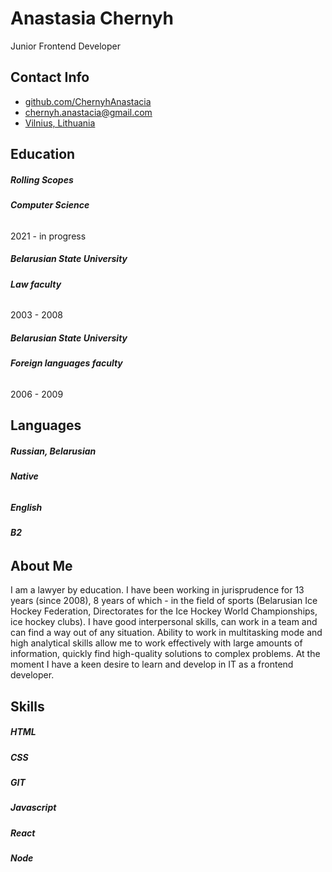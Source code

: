 # **Anastasia Chernyh**
Junior Frontend Developer
## **Contact Info**
- [github.com/ChernyhAnastacia](https://github.com/ChernyhAnastacia)
- <chernyh.anastacia@gmail.com>
- [Vilnius, Lithuania](https://www.google.com/maps/place/%D0%92%D0%B8%D0%BB%D1%8C%D0%BD%D1%8E%D1%81/@54.7007582,24.9728451,10z/data=!3m1!4b1!4m5!3m4!1s0x46dd93fb5c6408f5:0x400d18c70e9dc40!8m2!3d54.6871555!4d25.2796514)
## **Education**
##### **Rolling Scopes**
###### **Computer Science**
2021 - in progress
##### **Belarusian State University**
###### **Law faculty**
2003 - 2008
##### **Belarusian State University**
###### **Foreign languages faculty**
2006 - 2009
## **Languages**
##### **Russian, Belarusian**
###### **Native**

##### **English**
###### **B2**
## **About Me**
I am a lawyer by education. I have been working in jurisprudence for 13 years (since 2008), 8 years of which - in the field of sports (Belarusian Ice Hockey Federation, Directorates for the Ice Hockey World Championships, ice hockey clubs). 
I have good interpersonal skills, can work in a team and can find a way out of any situation. Ability to work in multitasking mode and high analytical skills allow me to work effectively with large amounts of information, quickly find high-quality solutions to complex problems. 
At the moment I have a keen desire to learn and develop in IT as a frontend developer. 
## **Skills**
##### **HTML**
##### **CSS**
##### **GIT**
##### **Javascript**
##### **React**
##### **Node**

